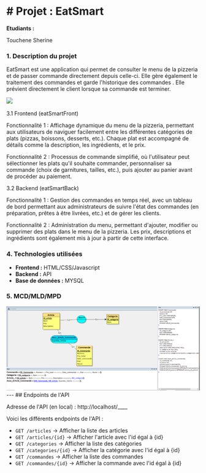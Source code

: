 # # **Projet : EatSmart**

**Etudiants :**

Touchene Sherine

### **1. Description du projet**

EatSmart est une application qui permet de consulter le menu de la pizzeria et de passer commande directement depuis celle-ci. Elle gère également le traitement des commandes et garde l'historique des commandes .
Elle prévient directement le client lorsque sa commande est terminer.

<img src="./Assets/img/Capture.PNG">


3.1 Frontend (eatSmartFront)

Fonctionnalité 1 :
Affichage dynamique du menu de la pizzeria, permettant aux utilisateurs de naviguer facilement entre les différentes catégories de plats (pizzas, boissons, desserts, etc.). Chaque plat est accompagné de détails comme la description, les ingrédients, et le prix.

Fonctionnalité 2 :
Processus de commande simplifié, où l'utilisateur peut sélectionner les plats qu'il souhaite commander, personnaliser sa commande (choix de garnitures, tailles, etc.), puis ajouter au panier avant de procéder au paiement.

3.2 Backend (eatSmartBack)

Fonctionnalité 1 :
Gestion des commandes en temps réel, avec un tableau de bord permettant aux administrateurs de suivre l'état des commandes (en préparation, prêtes à être livrées, etc.) et de gérer les clients.

Fonctionnalité 2 :
Administration du menu, permettant d'ajouter, modifier ou supprimer des plats dans le menu de la pizzeria. Les prix, descriptions et ingrédients sont également mis à jour à partir de cette interface.

### **4. Technologies utilisées**

- **Frontend :** HTML/CSS/Javascript
- **Backend :** API
- **Base de données :** MYSQL

### **5. MCD/MLD/MPD**

<img src="./Assets/img/mcd.PNG">
---
## Endpoints de l'API

Adresse de l'API (en local) : http://localhost/____

Voici les différents endpoints de l'API : 
- `GET /articles` → Afficher la liste des articles
- `GET /articles/{id}` → Afficher l'article avec l'id égal à {id}
- `GET /categories` → Afficher la liste des catégories
- `GET /categories/{id}` → Afficher la catégorie avec l'id égal à {id}
- `GET /commandes` → Afficher la liste des commandes
- `GET /commandes/{id}` → Afficher la commande avec l'id égal à {id}
